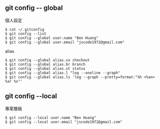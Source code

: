 ## git config -- global
個人設定
```
$ cat ~/.gitconfig
$ git config --list
$ git config --global user.name "Ben Huang"
$ git config --global user.email "jscode1972@gmail.com"
```

alias
```
$ git config --global alias.co checkout
$ git config --global alias.br branch
$ git config --global alias.st status
$ git config --global alias.l "log --oneline --graph"
$ git config --global alias.ls 'log --graph --pretty=format:"%h <%an> %ar %s"'
```

## git config --local 
專案層級
```
$ git config --local user.name "Ben Huang"              
$ git config --local user.email "jscode1972@gmail.com"
```

